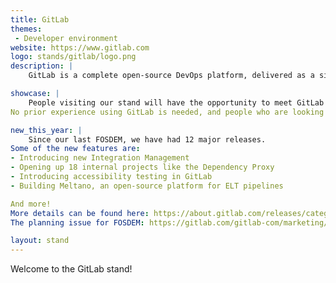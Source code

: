 ```yaml
---
title: GitLab
themes:
 - Developer environment
website: https://www.gitlab.com
logo: stands/gitlab/logo.png
description: |
    GitLab is a complete open-source DevOps platform, delivered as a single application, fundamentally changing the way Development, Security, and Ops teams collaborate and build software. From idea to production, GitLab helps teams improve cycle time from weeks to minutes, reduce development process costs and decrease time to market while increasing developer productivity.

showcase: |
    People visiting our stand will have the opportunity to meet GitLab members and fellow Community members, discuss new features, address questions, issues, or hang out.
No prior experience using GitLab is needed, and people who are looking towards new contribution opportunities are more than welcome.

new_this_year: |
    Since our last FOSDEM, we have had 12 major releases.
Some of the new features are: 
- Introducing new Integration Management
- Opening up 18 internal projects like the Dependency Proxy
- Introducing accessibility testing in GitLab
- Building Meltano, an open-source platform for ELT pipelines

And more!
More details can be found here: https://about.gitlab.com/releases/categories/releases/
The planning issue for FOSDEM: https://gitlab.com/gitlab-com/marketing/community-relations/contributor-program/general/-/issues/54

layout: stand
---
```

Welcome to the GitLab stand!

